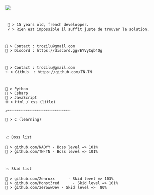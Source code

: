 ![](https://media.discordapp.net/attachments/787625002504552462/787672334860812308/PDP_Offi.gif?width=526&height=350)
#
```diff
 💬 > 15 years old, french developper.
 ✔️ > Rien est impossible il suffit juste de trouver la solution.
```
#
```
🤝 > Contact : trozilu@gmail.com
📌 > Discord : https://discord.gg/EYVyCqb4Qg
```
#
```
💫 > Contact : trozilu@gmail.com
✨ > Github  : https://github.com/TN-TN
```
#
```
🐍 > Python
🌌 > Csharp
🌟 > JavaScript
🌐 > Html / css (litle)

>~~~~~~~~~~~~~~~~~~~~~~~~~~~~

🔸 > C (learning)
```
#
```
📈 Boss list

📌 > github.com/NAOYY - Boss level => 101%
📌 > github.com/TN-TN - Boss level => 101%
```
#
```
📉 Skid list

📌 > github.com/Zenroxx      - Skid level => 103%
📌 > github.com/Monst3red      - Skid level => 101%
📌 > github.com/zerowwDev - Skid level =>  80%
```

